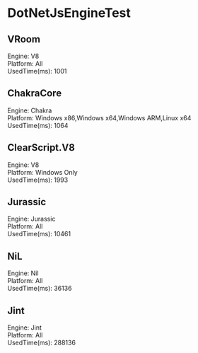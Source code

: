 # DotNetJsEngineTest

VRoom
------------
Engine: V8  
Platform: All  
UsedTime(ms): 1001  

ChakraCore
------------
Engine: Chakra  
Platform: Windows x86,Windows x64,Windows ARM,Linux x64  
UsedTime(ms): 1064  

ClearScript.V8
------------
Engine: V8  
Platform: Windows Only  
UsedTime(ms): 1993  

Jurassic
------------
Engine: Jurassic  
Platform: All  
UsedTime(ms): 10461  

NiL
------------
Engine: Nil  
Platform: All  
UsedTime(ms): 36136  

Jint
------------
Engine: Jint  
Platform: All  
UsedTime(ms): 288136  
